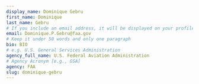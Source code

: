```yaml
---
display_name: Dominique Gebru
first_name: Dominique
last_name: Gebru
# If you include an email address, it will be displayed on your profile page
email: Dominique.P.Gebru@faa.gov
# Keep it under 50 words and only one paragraph
bio: BIO
# e.g. U.S. General Services Administration
agency_full_name: U.S. Federal Aviation Administration
# Agency Acronym [e.g., GSA]
agency: FAA
slug: dominique-gebru
---
```

